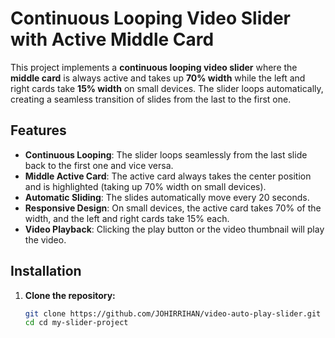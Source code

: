 # Continuous Looping Video Slider with Active Middle Card

This project implements a **continuous looping video slider** where the **middle card** is always active and takes up **70% width** while the left and right cards take **15% width** on small devices. The slider loops automatically, creating a seamless transition of slides from the last to the first one.

## Features

- **Continuous Looping**: The slider loops seamlessly from the last slide back to the first one and vice versa.
- **Middle Active Card**: The active card always takes the center position and is highlighted (taking up 70% width on small devices).
- **Automatic Sliding**: The slides automatically move every 20 seconds.
- **Responsive Design**: On small devices, the active card takes 70% of the width, and the left and right cards take 15% each.
- **Video Playback**: Clicking the play button or the video thumbnail will play the video.

## Installation

1. **Clone the repository:**

   ```bash
   git clone https://github.com/JOHIRRIHAN/video-auto-play-slider.git
   cd cd my-slider-project

